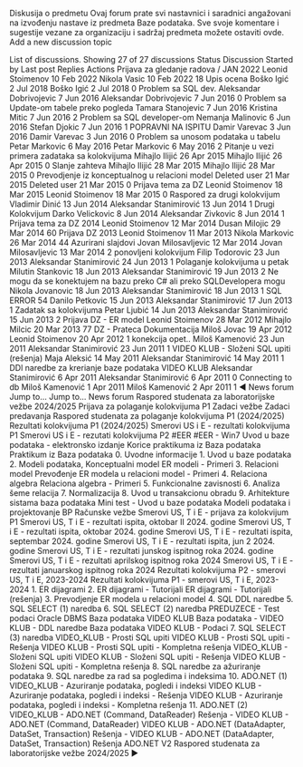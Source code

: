 Diskusija o predmetu
Ovaj forum prate svi nastavnici i saradnici angažovani na izvođenju nastave iz predmeta Baze podataka. Sve svoje komentare i sugestije vezane za organizaciju i sadržaj predmeta možete ostaviti ovde.
Add a new discussion topic

List of discussions. Showing 27 of 27 discussions
Status
Discussion Started by Last post Replies
Actions
Prijava za gledanje radova / JAN 2022
Leonid Stoimenov
10 Feb 2022
Nikola Vasic
10 Feb 2022
18
Upis ocena
Boško Igić
2 Jul 2018
Boško Igić
2 Jul 2018
0
Problem sa SQL dev.
Aleksandar Dobrivojevic
7 Jun 2016
Aleksandar Dobrivojevic
7 Jun 2016
0
Problem sa Update-om tabele preko pogleda
Tamara Stanojevic
7 Jun 2016
Kristina Mitic
7 Jun 2016
2
Problem sa SQL developer-om
Nemanja Malinovic
6 Jun 2016
Stefan Djokic
7 Jun 2016
1
POPRAVNI NA ISPITU
Damir Varevac
3 Jun 2016
Damir Varevac
3 Jun 2016
0
Problem sa unosom podataka u tabelu
Petar Markovic
6 May 2016
Petar Markovic
6 May 2016
2
Pitanje u vezi primera zadataka sa kolokvijuma
Mihajlo Ilijić
26 Apr 2015
Mihajlo Ilijić
26 Apr 2015
0
Slanje zahteva
Mihajlo Ilijić
28 Mar 2015
Mihajlo Ilijić
28 Mar 2015
0
Prevodjenje iz konceptualnog u relacioni model
Deleted user
21 Mar 2015
Deleted user
21 Mar 2015
0
Prijava tema za DZ
Leonid Stoimenov
18 Mar 2015
Leonid Stoimenov
18 Mar 2015
0
Raspored za drugi kolokvijum
Vladimir Dinić
13 Jun 2014
Aleksandar Stanimirović
13 Jun 2014
1
Drugi Kolokvijum
Darko Velickovic
8 Jun 2014
Aleksandar Zivkovic
8 Jun 2014
1
Prijava tema za DZ 2014
Leonid Stoimenov
12 Mar 2014
Dusan Milojic
29 Mar 2014
60
Prijava DZ 2013
Leonid Stoimenov
11 Mar 2013
Nikola Markovic
26 Mar 2014
44
Azurirani slajdovi
Jovan Milosavljevic
12 Mar 2014
Jovan Milosavljevic
13 Mar 2014
2
ponovljeni kolokvijum
Filip Todorovic
23 Jun 2013
Aleksandar Stanimirović
24 Jun 2013
1
Polaganje kolokvijuma u petak
Milutin Stankovic
18 Jun 2013
Aleksandar Stanimirović
19 Jun 2013
2
Ne mogu da se konektujem na bazu preko C# ali preko SQLDevelopera mogu
Nikola Jovanovic
18 Jun 2013
Aleksandar Stanimirović
18 Jun 2013
1
SQL ERROR 54
Danilo Petkovic
15 Jun 2013
Aleksandar Stanimirović
17 Jun 2013
1
Zadatak sa kolokvijuma
Petar Ljubić
14 Jun 2013
Aleksandar Stanimirović
15 Jun 2013
2
Prijava DZ - ER model
Leonid Stoimenov
28 Mar 2012
Mihajlo Milcic
20 Mar 2013
77
DZ - Prateca Dokumentacija
Miloš Jovac
19 Apr 2012
Leonid Stoimenov
20 Apr 2012
1
konekcija opet..
Miloš Kamenović
23 Jun 2011
Aleksandar Stanimirović
23 Jun 2011
1
VIDEO KLUB - Složeni SQL upiti (rešenja)
Maja Aleksić
14 May 2011
Aleksandar Stanimirović
14 May 2011
1
DDl naredbe za krerianje baze podataka VIDEO KLUB
Aleksandar Stanimirović
6 Apr 2011
Aleksandar Stanimirović
6 Apr 2011
0
Connecting to db
Miloš Kamenović
1 Apr 2011
Miloš Kamenović
2 Apr 2011
1
◄ News forum
Jump to...
                    Jump to...
                    News forum
                    Raspored studenata za laboratorijske vežbe 2024/2025
                    Prijava za polaganje kolokvijuma P1
                    Zadaci vežbe
                    Zadaci predavanja
                    Raspored studenata za polaganje kolokvijuma P1 (2024/2025)
                    Rezultati kolokvijuma P1 (2024/2025)
                    Smerovi US i E - rezultati kolokvijuma P1
                    Smerovi US i E - rezutati kolokvijuma P2
                    #EER
                    #EER - Win7
                    Uvod u baze podataka - elektronsko izdanje
                    Korice praktikuma iz Baza podataka
                    Praktikum iz Baza podataka
                    0. Uvodne informacije
                    1. Uvod u baze podataka
                    2. Modeli podataka, Konceptualni model
                    ER modeli - Primeri
                    3. Relacioni model
                    Prevođenje ER modela u relacioni model - Primeri
                    4. Relaciona algebra
                    Relaciona algebra - Primeri
                    5. Funkcionalne zavisnosti
                    6. Analiza šeme relacija
                    7. Normalizacija
                    8. Uvod u transakcionu obradu
                    9. Arhitekture sistama baza podataka
                    Mini test - Uvod u baze podataka
                    Modeli podataka i projektovanje BP
                    Računske vežbe
                    Smerovi US, T i E - prijava za kolokvijum P1
                    Smerovi US, T i E - rezultati ispita, oktobar II 2024. godine
                    Smerovi US, T i E - rezultati ispita, oktobar 2024. godine
                    Smerovi US, T i E - rezultati ispita, septembar 2024. godine
                    Smerovi US, T i E - rezultati ispita, jun 2 2024. godine
                    Smerovi US, T i E - rezultati junskog ispitnog roka 2024. godine
                    Smerovi US, T i E - rezultati aprilskog ispitnog roka 2024
                    Smerovi US, T i E - rezultati januarskog ispitnog roka 2024
                    Rezultati kolokvijuma P2 - smerovi US, T i E, 2023-2024
                    Rezultati kolokvijuma P1 - smerovi US, T i E, 2023-2024
                    1. ER dijagrami
                    2. ER dijagrami - Tutorijali
                    ER dijagrami - Tutorijali (rešenja)
                    3. Prevodjenje ER modela u relacioni model
                    4. SQL DDL naredbe
                    5. SQL SELECT (1) naredba
                    6. SQL SELECT (2) naredba
                    PREDUZECE - Test podaci
                    Oracle DBMS
                    Baza podataka VIDEO KLUB
                    Baza podataka - VIDEO KLUB - DDL naredbe
                    Baza podataka VIDEO KLUB - Podaci
                    7. SQL SELECT (3) naredba
                    VIDEO_KLUB - Prosti SQL upiti
                    VIDEO KLUB - Prosti SQL upiti - Rešenja
                    VIDEO KLUB - Prosti SQL upiti - Kompletna rešenja
                    VIDEO_KLUB - Složeni SQL upiti
                    VIDEO KLUB - Složeni SQL upiti - Rešenja
                    VIDEO KLUB - Složeni SQL upiti - Kompletna rešenja
                    8. SQL naredbe za ažuriranje podataka
                    9. SQL naredbe za rad sa pogledima i indeksima
                    10. ADO.NET (1)
                    VIDEO_KLUB - Azuriranje podataka, pogledi i indeksi
                    VIDEO KLUB - Azuriranje podataka, pogledi i indeksi - Rešenja
                    VIDEO KLUB - Azuriranje podataka, pogledi i indeksi - Kompletna rešenja
                    11. ADO.NET (2)
                    VIDEO_KLUB - ADO.NET (Command, DataReader)
                    Rešenja - VIDEO KLUB - ADO.NET (Command, DataReader)
                    VIDEO KLUB - ADO.NET (DataAdapter, DataSet, Transaction)
                    Rešenja - VIDEO KLUB - ADO.NET (DataAdapter, DataSet, Transaction)
                    Rešenja ADO.NET V2
         Raspored studenata za laboratorijske vežbe 2024/2025 ►